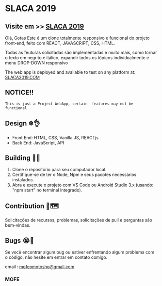 # SLACA 2019

## Visite em >> [SLACA 2019](https://mofe1015.github.io/Chuva-Front-End/)

Olá, Gotas
Este é um clone totalmente responsivo e funcional do projeto front-end, feito com REACT, JAVASCRIPT, CSS, HTML.

Todas as feuturas solicitadas são implementadas e muito mais, como tornar o texto em negrito e itálico, expandir todos os tópicos individualmente e menu DROP-DOWN responsivo

The web app is deployed and available to test on any platform at: [SLACA2019.COM](https://mofe1015.github.io/Chuva-Front-End/)

## NOTICE!!

    This is just a Project WebApp, certain  features may not be  functional

## Design ❄👌

- Front End: HTML, CSS, Vanilla JS, REACTjs
- Back End: JavaScript, API

## Building 🏢🚀

1. Clone o repositório para seu computador local.
2. Certifique-se de ter o Node, Npm e seus pacotes necessários instalados.
3. Abra e execute o projeto com VS Code ou Android Studio 3.x (usando: "npm start" no terminal integrado).

## Contribution 🍕🗺

Solicitações de recursos, problemas, solicitações de pull e perguntas são bem-vindas.

## Bugs 😭🐛

Se você encontrar algum bug ou estiver enfrentando algum problema com o código, não hesite em entrar em contato comigo.

email : mofeomotosho@gmail.com

### MOFE
